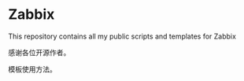 # Zabbix
This repository contains all my public scripts and templates for Zabbix

感谢各位开源作者。

模板使用方法。
